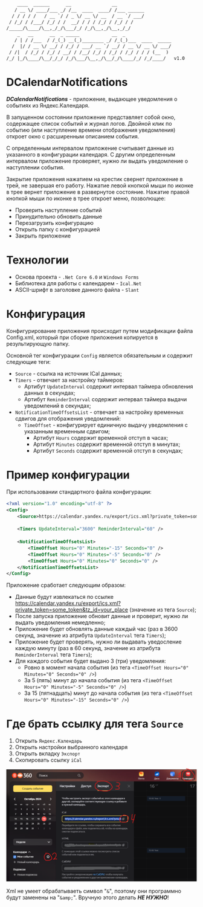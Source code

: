 ﻿```
    ____  ______      __               __                    
   / __ \/ ____/___ _/ /__  ____  ____/ /___ ______          
  / / / / /   / __ `/ / _ \/ __ \/ __  / __ `/ ___/          
 / /_/ / /___/ /_/ / /  __/ / / / /_/ / /_/ / /              
/_____/\____/\__,_/_/\___/_/ /_/\__,_/\__,_/_/               
    _   __      __  _ _____            __  _                 
   / | / /___  / /_(_) __(_)________ _/ /_(_)___  ____  _____
  /  |/ / __ \/ __/ / /_/ / ___/ __ `/ __/ / __ \/ __ \/ ___/
 / /|  / /_/ / /_/ / __/ / /__/ /_/ / /_/ / /_/ / / / (__  ) 
/_/ |_/\____/\__/_/_/ /_/\___/\__,_/\__/_/\____/_/ /_/____/   v1.0
```

# DCalendarNotifications

***DCalendarNotifications*** - приложение, выдающее уведомления о событиях из Яндекс.Календаря.

В запущенном состоянии приложение представляет собой окно, содержащее список событий и журнал логов.
Двойной клик по событию (или наступление времени отображения уведомления) откроет окно с расширенным описанием события.

С определенным интервалом приложение считывает данные из указанного в конфигурации календаря.
С другим определенным интервалом приложение проверяет, нужно ли выдать уведомление о наступлении события.

Закрытие приложения нажатием на крестик свернет приложение в трей, не завершая его работу.
Нажатие левой кнопкой мыши по иконке в трее вернет приложение в развернутое состояние. 
Нажатие правой кнопкой мыши по иконке в трее откроет меню, позволющее:

- Проверить наступление событий
- Принудительно обновить данные
- Перезагрузить конфигурацию
- Открыть папку с конфигурацией
- Закрыть приложение

# Технологии

- Основа проекта - `.Net Core 6.0` и `Windows Forms`
- Библиотека для работы с календарем - `Ical.Net`
- ASCII-шрифт в заголовке данного файла - `Slant`

# Конфигурация

Конфигурирование приложения происходит путем модификации файла Config.xml, который при сборке приложения копируется в результирующую папку.

Основной тег конфигурации `Config` является обязательным и содержит следующие теги:
- `Source` - ссылка на источник ICal данных;
- `Timers`  - отвечает за настройку таймеров:
  - Артибут `UpdateInterval` содержит интервал таймера обновления данных в секундах;
  - Артибут `ReminderInterval` содержит интервал таймера выдачи уведомлений в секундах;
- `NotificationTimeOffsetsList` - отвечает за настройку временных сдвигов для отображения уведомлений:
  - `TimeOffset` - конфигурирует единичную выдачу уведомления с указанным временным сдвигом;
    - Артибут `Hours` содержит временной отступ в часах;
    - Артибут `Minutes` содержит временной отступ в минутах;
    - Артибут `Seconds` содержит временной отступ в секундах;

# Пример конфигурации

При использовании стандартного файла конфигурации:

```xml
<?xml version="1.0" encoding="utf-8" ?>
<Config>
    <Source>https://calendar.yandex.ru/export/ics.xml?private_token=some_token&tz_id=your_place</Source>

    <Timers UpdateInterval="3600" ReminderInterval="60" />

    <NotificationTimeOffsetsList>
        <TimeOffset Hours="0" Minutes="-15" Seconds="0" />
        <TimeOffset Hours="0" Minutes="-5" Seconds="0" />
        <TimeOffset Hours="0" Minutes="0" Seconds="0" />
    </NotificationTimeOffsetsList>
</Config>
```

Приложение сработает следующим образом:

- Данные будут извлекаться по ссылке https://calendar.yandex.ru/export/ics.xml?private_token=some_token&tz_id=your_place (значение из тега `Source`);
- После запуска приложение обновит данные и проверит, нужно ли выдать уведомления немедленно;
- Приложение будет обновлять данные каждый час (раз в 3600 секунд, значение из атрибута `UpdateInterval` тега `Timers`);
- Приложение будет проверять, нужно ли выдавать уведосление каждую минуту (раз в 60 секунд, значение из атрибута `ReminderInterval` тега `Timers`);
- Для каждого события будет выдано 3 (три) уведомления:
    - Ровно в момент начала события (из тега `<TimeOffset Hours="0" Minutes="0" Seconds="0" />`)
    - За 5 (пять) минут до начала события (из тега `<TimeOffset Hours="0" Minutes="-5" Seconds="0" />`)
    - За 15 (пятнадцать) минут до начала события (из тега `<TimeOffset Hours="0" Minutes="-15" Seconds="0" />`)

# Где брать ссылку для тега `Source`

1. Открыть `Яндекс.Календарь`
2. Открыть настройки выбранного календаря
3. Открыть вкладку `Экспорт`
4. Скопировать ссылку `iCal`

![Инструкция по получению iCal ссылки](ReadmePics/image.png)

Xml не умеет обрабатываеть символ "`&`", поэтому они программно будут заменены на "`&amp;`". Вручную этого делать ***НЕ НУЖНО***!